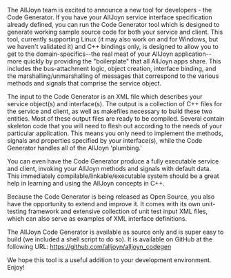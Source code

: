 The AllJoyn team is excited to announce a new tool for developers - the Code Generator. If you have your AllJoyn service interface specification already defined, you can run the Code Generator tool which is designed to generate working sample source code for both your service and client. This tool, currently supporting Linux (it may also work on and for Windows, but we haven't validated it) and C++ bindings only, is designed to allow you to get to the domain-specifics--the real meat of your AllJoyn application--more quickly by providing the "boilerplate" that all AllJoyn apps share. This includes the bus-attachment logic, object creation, interface binding, and the marshalling/unmarshalling of messages that correspond to the various methods and signals that comprise the service object.

The input to the Code Generator is an XML file which describes your service object(s) and interface(s). The output is a collection of C++ files for the service and client, as well as makefiles necessary to build these two entities. Most of these output files are ready to be compiled. Several contain skeleton code that you will need to flesh out according to the needs of your particular application. This means you only need to implement the methods, signals and properties specified by your interface(s), while the Code Generator handles all of the AllJoyn 'plumbing.'

You can even have the Code Generator produce a fully executable service and client, invoking your AllJoyn methods and signals with default data. This immediately compilable/linkable/executable system should be a great help in learning and using the AllJoyn concepts in C++.

Because the Code Generator is being released as Open Source, you also have the opportunity to extend and improve it. It comes with its own unit-testing framework and extensive collection of unit test input XML files, which can also serve as examples of XML interface definitions.

The AllJoyn Code Generator is available as source only and is super easy to build (we included a shell script to do so). It is available on GitHub at the following URL: https://github.com/alljoyn/alljoyn_codegen

We hope this tool is a useful addition to your development environment. Enjoy!
